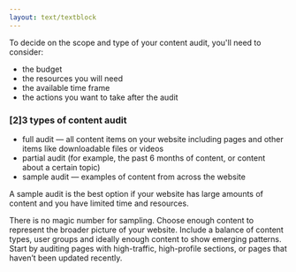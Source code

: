 ```yaml
---
layout: text/textblock
---
```

To decide on the scope and type of your content audit, you'll need to consider:
  * the budget
  * the resources you will need
  * the available time frame
  * the actions you want to take after the audit

### [2]3 types of content audit
  * full audit — all content items on your website including pages and other items like downloadable files or videos
  * partial audit (for example, the past 6 months of content, or content about a certain topic)
  * sample audit — examples of content from across the website

A sample audit is the best option if your website has large amounts of content and you have limited time and resources.

There is no magic number for sampling. Choose enough content to represent the broader picture of your website. Include a balance of content types, user groups and ideally enough content to show emerging patterns. Start by auditing pages with high-traffic, high-profile sections, or pages that haven’t been updated recently.
